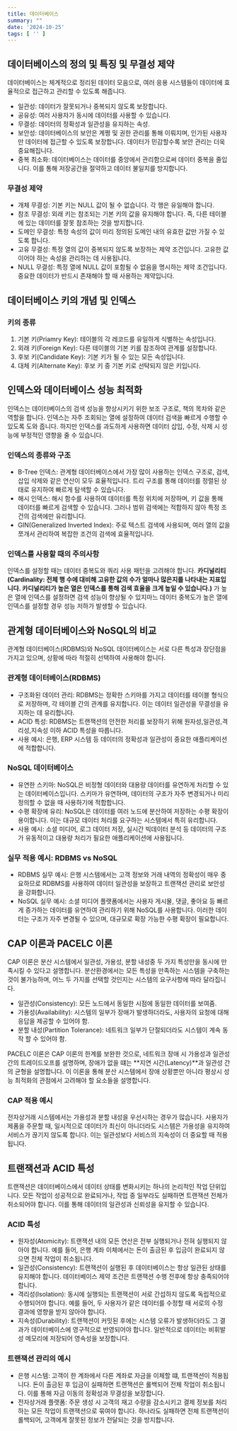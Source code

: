 ```yaml
---
title: 데이터베이스
summary: ""
date: '2024-10-25'
tags: [ '' ]
---
```


## 데이터베이스의 정의 및 특징 및 무결성 제약

데이터베이스는 체계적으로 정리된 데이터 모음으로, 여러 응용 시스템들이 데이터에 효율적으로 접근하고 관리할 수 있도록 해줍니다.
- 일관성: 데이터가 잘못되거나 중복되지 않도록 보장합니다.
- 공유성: 여러 사용자가 동시에 데이터를 사용할 수 있습니다.
- 무결성: 데이터의 정확성과 일관성을 유지하는 속성.
- 보안성: 데이터베이스의 보안은 계쩡 및 권한 관리를 통해 이뤄지며, 인가된 사용자만 데이터에 접근할 수 있도록 보장합니다. 데이터가 민감할수록 보안 관리는 더욱 중요해집니다.
- 중복 최소화: 데이터베이스는 데이터를 중앙에서 관리함으로써 데이터 중복을 줄입니다.
이를 통해 저장공간을 절약하고 데이터 불일치를 방지합니다.

### 무결성 제약
- 개체 무결성: 기본 키는 NULL 값이 될 수 없습니다. 각 행은 유일해야 합니다.
- 참조 무결성: 외래 키는 참조되는 기본 키의 값을 유지해야 합니다. 즉, 다른 테이블에 있는 데이터를 잘못 참조하는 것을 방지합니다.
- 도메인 무결성: 특정 속성의 값이 미리 정의된 도메인 내의 유효한 값만 가질 수 있도록 합니다.
- 고유 무결성: 특정 열의 값이 중복되지 않도록 보장하는 제약 조건입니다. 고유한 값이어야 하는 속성을 관리하는 데 사용됩니다.
- NULL 무결성: 특정 열에 NULL 값이 포함될 수 없음을 명시하는 제약 조건입니다. 중요한 데이터가 반드시 존재해야 할 때 사용하는 제약입니다.

## 데이터베이스 키의 개념 및 인덱스

### 키의 종류
1. 기본 키(Priamry Key): 테이블의 각 레코드를 유일하게 식별하는 속성입니다.
2. 외래 키(Foreign Key): 다른 테이블의 기본 키를 참조하여 관계를 설정합니다.
3. 후보 키(Candidate Key): 기본 키가 될 수 있는 모든 속성입니다.
4. 대체 키(Alternate Key): 후보 키 중 기본 키로 선탹되지 않은 키입니다.

## 인덱스와 데이터베이스 성능 최적화
인덱스는 데이터베이스의 검색 성능을 향상시키기 위한 보조 구조로, 책의 목차와 같은 역할을 합니다.
인덱스는 자주 조회되는 열에 설정하여 데이터 검색을 빠르게 수행할 수 있도록 도와 줍니다.
하지만 인덱스를 과도하게 사용하면 데이터 삽입, 수정, 삭제 시 성능에 부정적인 영향을 줄 수 있습니다.

### 인덱스의 종류와 구조
- B-Tree 인덱스: 관계형 데이터베이스에서 가장 많이 사용하는 인덱스 구조로, 검색, 삽입 삭제와 같은 연산이 모두 효율적입니다. 
트리 구조를 통해 데이터를 정렬된 상태로 유지하여 빠르게 탐색할 수 있습니다.
- 해시 인덱스: 해시 함수를 사용하여 데이터를 특정 위치에 저장하며, 키 값을 통해 데이터를 빠르게 검색할 수 있습니다.
그러나 범위 검색에는 적합하지 않아 특정 조건의 검색에만 유리합니다.
- GIN(Generalized Inverted Index): 주로 텍스트 검색에 사용되며, 여러 열의 값을 쪼개서 관리하여 복잡한 조건의 검색에 효율적입니다.

### 인덱스를 사용할 때의 주의사항
인덱스를 설정할 때는 데이터 중복도와 쿼리 사용 패턴을 고려해야 합니다. 
**카디널리티(Cardinality: 전체 행 수에 대비해 고유한 값의 수가 얼마나 많은지를 나타내는 지표입니다. 카디널리티가 높은 열은 인덱스를 통해 검색 효율을 크게 높일 수 있습니다.)**
가 높은 열에 인덱스를 설정하면 검색 성능이 향상될 수 있지마느 데이터 중복도가 높은 열에 인덱스를 설정할 경우 성능 저하가 발생할 수 있습니다.

## 관계형 데이터베이스와 NoSQL의 비교
관계형 데이터베이스(RDBMS)와 NoSQL 데이터베이스는 서로 다른 특성과 장단점을 가지고 있으며, 상황에 따라 적절히 선택하여 사용해야 합니다.

### 관계형 데이터베이스(RDBMS)
- 구조화된 데이터 관리: RDBMS는 정확한 스키마를 가지고 데이터를 테이블 형식으로 저장하며, 각 테이블 간의 관계를 유지합니다. 이는 데이터 일관성을 무결성을 유지하는 데 유리합니다.
- ACID 특성: RDBMS는 트랜잭션의 안전한 처리를 보장하기 위해 원자성,일관성,격리성,지속성 이하 ACID 특성을 따릅니다.
- 사용 예시: 은행, ERP 시스템 등 데이터의 정확성과 일관성이 중요한 애플리케이션에 적합합니다.

### NoSQL 데이터베이스
- 유연한 스키마: NoSQL은 비정형 데이터와 대용량 데이터를 유연하게 처리할 수 있는 데이터베이스입니다. 
스키마가 유연하며, 데이터의 구조가 자주 변경되거나 미리 정의할 수 없을 때 사용하기에 적합합니다.
- 수평 확장에 유리: NoSQL은 데이터를 여러 노드에 분산하여 저장하는 수평 확장이 용이합니다. 이는 대규모 데이터 처리를 요구하는 시스템에서 특히 유리합니다.
- 사용 예시: 소셜 미디어, 로그 데이터 저장, 실시간 빅데이터 분석 등 데이터의 구조가 유동적이고 대용량 처리가 필요한 애플리케이션에 사용됩니다.

### 실무 적용 예시: RDBMS vs NoSQL
- RDBMS 실무 예시: 은행 시스템에서는 고객 정보와 거래 내역의 정확성이 매우 중요하므로 RDBMS를 사용하여 데이터 일관성을 보장하고 트랜잭션 관리로 보안성을 강화합니다.
- NoSQL 실무 예시: 소셜 미디어 플랫폼에서는 사용자 게시물, 댓글, 좋아요 등 빠르게 증가하는 데이터를 유연하여 관리하기 위해 NoSQL를 사용합니다.
이러한 데이터는 구조가 자주 변경될 수 있으며, 대규모로 확장 가능한 수평 확장이 필요합니다.

## CAP 이론과 PACELC 이론
CAP 이론은 분산 시스템에서 일관성, 가용성, 분할 내성중 두 가지 특성만을 동시에 만족시킬 수 있다고 설명합니다. 
분산환경에서는 모든 특성을 만족하는 시스템을 구축하는 것이 불가능하며, 어느 두 가지를 선택할 것인지는 시스템의 요구사항에 따라 달라집니다.

- 일관성(Consistency): 모든 노드에서 동일한 시점에 동일한 데이터를 보여줌.
- 가용성(Availability): 시스템의 일부가 장애가 발생하더라도, 사용자의 요청에 대해 응답을 제공할 수 있어야 함.
- 분할 내성(Partition Tolerance): 네트워크 일부가 단절되더라도 시스템이 계속 동작 할 수 있어야 함.

PACELC 이론은 CAP 이론의 한계를 보완한 것으로, 네트워크 장애 시 가용성과 일관성 간의 트레이드오프를 설명하며, 
장애가 없을 떄는 **지연 시간(Latency)**과 일관성 간의 균형을 설명합니다.
이 이론을 통해 분산 시스템에서 장애 상황뿐만 아니라 평상시 성능 최적화의 관점에서 고려해야 할 요소들을 설명합니다.

### CAP 적용 예시
전자상거래 시스템에서는 가용성과 분할 내성을 우선시하는 경우가 많습니다. 
사용자가 제품을 주문할 때, 일시적으로 데이터가 최신이 아니더라도 시스템은 가용성을 유지하여 서비스가 끊기지 않도록 합니다.
이는 일관성보다 서비스의 지속성이 더 중요할 때 적용됩니다.

## 트랜잭션과 ACID 특성
트랜잭션은 데이터베이스에서 데이터 상태를 변화시키는 하나의 논리적인 작업 단위입니다.
모든 작업이 성공적으로 완료되거나, 작업 중 일부라도 실패하면 트랜잭션 전체가 취소되어야 합니다.
이를 통해 데이터의 일관성과 신뢰성을 유지할 수 있습니다.

### ACID 특성
- 원자성(Atomicity): 트랜잭션 내의 모든 연산은 전부 실행되거나 전혀 실행되지 않아야 합니다.
예를 들어, 은행 계좌 이체에서는 돈이 출금된 후 입금이 완료되지 않으면 전체 작업이 취소됩니다.
- 일관성(Consistency): 트랜잭션이 실행된 후 데이터베이스는 항상 일관된 상태를 유지해야 합니다.
데이터베이스 제약 조건은 트랜잭션 수행 전후에 항상 충족되어야 합니다.
- 격리성(Isolation): 동시에 실행되는 트랜잭션이 서로 간섭하지 않도록 독립적으로 수행되어야 합니다.
예를 들어, 두 사용자가 같은 데이터를 수정할 때 서로의 수정 결과에 영향을 받지 않아야 합니다.
- 지속성(Durability): 트랜잭션이 커밋된 후에는 시스템 오류가 발생하더라도 그 결과가 데이터베이스에 영구적으로 반영되어야 합니다.
일반적으로 데이터는 비휘발성 메모리에 저장되어 영속성을 보장합니다.

### 트랜잭션 관리의 예시
- 은행 시스템: 고객이 한 계좌에서 다른 계좌로 자금을 이체할 떄, 트랜잭션이 적용됩니다. 돈이 출금된 후 입금이 실패하면 트랜잭션은 롤백되어 전체 작업이 취소됩니다.
이를 통해 자금 이동의 정확성과 무결성을 보장합니다.
- 전자상거래 플랫폼: 주문 생성 시 고객의 재고 수량을 감소시키고 결제 정보를 처리하는 모든 작업이 트랜잭션으로 묶여야 합니다. 하나라도 실패하면 전체 트랜잭션이 롤백되어,
고객에게 잘못된 정보가 전달되는 것을 방지합니다.
